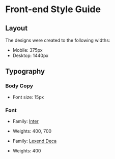 # Front-end Style Guide

## Layout

The designs were created to the following widths:

- Mobile: 375px
- Desktop: 1440px


## Typography

### Body Copy

- Font size: 15px

### Font

- Family: [Inter](https://fonts.google.com/specimen/Inter)
- Weights: 400, 700

- Family: [Lexend Deca](https://fonts.google.com/specimen/Lexend+Deca)
- Weights: 400
